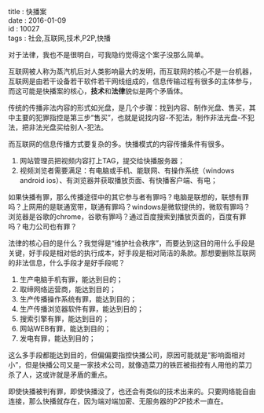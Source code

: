 title : 快播案  
date : 2016-01-09  
id : 10027  
tags : 社会,互联网,技术,P2P,快播

对于法律，我也不是很明白，可我隐约觉得这个案子没那么简单。

互联网被人称为蒸汽机后对人类影响最大的发明，而互联网的核心不是一台机器，互联网是由若干设备若干软件若干网线组成的，信息传输过程有很多的主体参与，而这可能是快播案的核心，**技术**和**法律**貌似是两个矛盾体。

传统的传播非法内容的形式如光盘，是几个步骤：找到内容、制作光盘、售买，其中主要的犯罪指控是第三步“售买”，也就是说找内容-不犯法，制作非法光盘-不犯法，把非法光盘买给别人-犯法。

而互联网的信息传播方式要复杂的多。快播模式的内容传播条件有很多。

1. 网站管理员把视频内容打上TAG，提交给快播服务器；
2. 视频浏览者需要满足：有电脑或手机、能联网、有操作系统（windows android ios）、有浏览器并获取播放页面、有快播客户端、有电；

如果快播有罪，那么传播途径中的其它参与者有罪吗？电脑是联想的，联想有罪吗？上网用的是联通宽带，联通有罪吗？windows是微软提供的，微软有罪吗？浏览器是谷歌的chrome，谷歌有罪吗？通过百度搜索到播放页面的，百度有罪吗？电力公司也有罪？

法律的核心目的是什么？我觉得是“维护社会秩序”，而要达到这目的用什么手段是关键，好手段是相对低的执行成本，好手段是相对简洁的条款。那想要删除互联网的非法信息，什么手段才是好手段呢？

1. 生产电脑手机有罪，能达到目的；
2. 取缔网络运营商，能达到目的；
3. 生产传播操作系统有罪，能达到目的；
4. 生产传播浏览器软件有罪，能达到目的；
5. 搜索引擎有罪，能达到目的；
6. 网站WEB有罪，能达到目的；
7. 发电有罪，能达到目的；

这么多手段都能达到目的，但偏偏要指控快播公司，原因可能就是“影响面相对小”，但是快播公司又是一家技术公司，就像造菜刀的铁匠被指控有人用他的菜刀杀了人，这或许就是矛盾的重点。

即使快播被判有罪，即使快播没了，也还会有类似的技术出来的。只要网络能自由连接，那么快播就存在，因为端对端加密、无服务器的P2P技术一直在。
